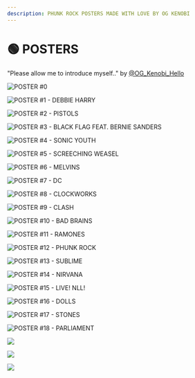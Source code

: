```yaml
---
description: PHUNK ROCK POSTERS MADE WITH LOVE BY OG KENOBI
---
```


# 🟢 POSTERS

"Please allow me to introduce myself.." by [@OG\_Kenobi\_Hello](https://twitter.com/OG_Kenobi_Hello)

![POSTER #0](<../../.gitbook/assets/unnamed (97).png>)

![POSTER #1 - DEBBIE HARRY](<../../.gitbook/assets/unnamed (99).png>)

![POSTER #2 - PISTOLS](<../../.gitbook/assets/unnamed (98).png>)

![POSTER #3 - BLACK FLAG FEAT. BERNIE SANDERS](<../../.gitbook/assets/unnamed (100) (1).png>)

![POSTER #4 - SONIC YOUTH](<../../.gitbook/assets/unnamed - 2022-04-14T230451.233.png>)

![POSTER #5 - SCREECHING WEASEL](<../../.gitbook/assets/unnamed - 2022-04-14T230620.676.png>)

![POSTER #6 - MELVINS](<../../.gitbook/assets/unnamed - 2022-04-14T230720.331.png>)

![POSTER #7 - DC](<../../.gitbook/assets/unnamed - 2022-04-14T230813.809.png>)

![POSTER #8 - CLOCKWORKS](<../../.gitbook/assets/unnamed - 2022-04-14T230919.758.png>)

![POSTER #9 - CLASH](<../../.gitbook/assets/unnamed - 2022-04-14T231021.489.png>)

![POSTER #10 - BAD BRAINS](<../../.gitbook/assets/unnamed - 2022-04-14T231121.927.png>)

![POSTER #11 - RAMONES](<../../.gitbook/assets/unnamed - 2022-04-14T231234.524.png>)

![POSTER #12 - PHUNK ROCK](<../../.gitbook/assets/unnamed - 2022-04-14T231338.444.png>)

![POSTER #13 - SUBLIME](<../../.gitbook/assets/unnamed - 2022-04-14T231507.808.png>)

![POSTER #14 - NIRVANA](<../../.gitbook/assets/unnamed - 2022-04-14T231612.002.png>)

![POSTER #15 - LIVE! NLL!](<../../.gitbook/assets/unnamed - 2022-04-14T231702.377.png>)

![POSTER #16 - DOLLS](<../../.gitbook/assets/unnamed - 2022-04-14T231751.162.png>)

![POSTER #17 - STONES](<../../.gitbook/assets/unnamed - 2022-04-14T231839.407.png>)

![POSTER #18 - PARLIAMENT](<../../.gitbook/assets/unnamed - 2022-04-14T231953.856.png>)

![](<../../.gitbook/assets/unnamed - 2022-04-18T220227.217.png>)

![](<../../.gitbook/assets/unnamed - 2022-04-18T220238.179.png>)

![](<../../.gitbook/assets/unnamed - 2022-04-18T220245.917.png>)
